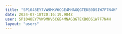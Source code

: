 ```yaml
---
title: "SP1048EY7VW9MKV6CGE4MNAGQGTEKB0DS1W7F7N4H"
date: 2024-07-18T20:16:19.984Z
user: SP1048EY7VW9MKV6CGE4MNAGQGTEKB0DS1W7F7N4H
layout: "users"
---
```

    